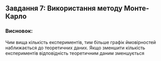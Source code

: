 ## Завдання 7: Використання методу Монте-Карло

### Висновок:

Чим вища кількість експериментів, тим більше графік ймовірностей наближається до теоретичних даних.
Якщо зменшити кількість експериментів відповідність теоретичним даним зменшується
